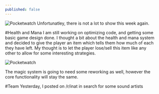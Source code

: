```yaml
---
published: false
---
```


![Pocketwatch]()
Unfortunatley, there is not a lot to show this week again.

<!--excerpt-->

#Health and Mana
I am still working on optimizing code, and getting some basic game design done. I thought a bit about the health and mana system and decided to give the player an item which tells them how much of each they have left. My thought is to let the player lose/sell this item like any other to allow for some interesting strategies. 

![Pocketwatch]()

The magic system is going to need some reworking as well, however the core functionality will stay the same.

#Team
Yesterday, I posted on /r/inat in search for some sound artists